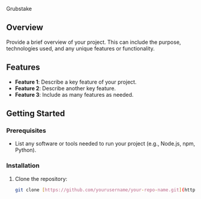 Grubstake

## Overview
Provide a brief overview of your project. This can include the purpose, technologies used, and any unique features or functionality.

## Features
- **Feature 1**: Describe a key feature of your project.
- **Feature 2**: Describe another key feature.
- **Feature 3**: Include as many features as needed.

## Getting Started
### Prerequisites
- List any software or tools needed to run your project (e.g., Node.js, npm, Python).

### Installation
1. Clone the repository:
   ```bash
   git clone [https://github.com/yourusername/your-repo-name.git](https://github.com/Anubhavprogramer/Grubstake/)
